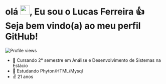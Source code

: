 <h1 align="left">olá <img src="https://raw.githubusercontent.com/kaueMarques/kaueMarques/master/hi.gif" height="30px">, Eu sou o Lucas Ferreira 👍 Seja bem vindo(a) ao meu perfil GitHub! </h1>

<p align="left"> <img src="https://komarev.com/ghpvc/?username=ferreiiralucas22&color=yellow" alt="Profile views" /> </p>

- 🔭 Cursando 2° semestre em Análise e Desenvolvimento de Sistemas na Estácio
- 🌱 Estudando Phyton/HTML/Mysql
- ✌️ 21 anos
